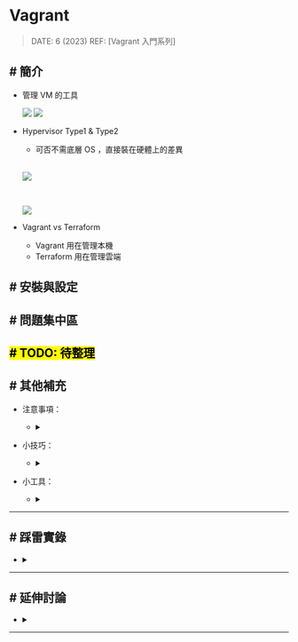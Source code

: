 ##### <!-- 收起 -->

<style> 
.imgBox{
  display: flex; 
  flex-direction: column; 
  margin: 5%; 
  justify-content: center;
  border: 2px solid black;
}
</style>

<!------------  style  ------------>

<!----------- ref start ----------->

[Vagrant入門系列]: https://youtu.be/4nK_S-mU6_o?list=PLfQqWeOCIH4B6YAEXMr6cx4AfnKNBLbZO

<!------------ ref end ------------>

# Vagrant

> DATE: 6 (2023)
> REF: [Vagrant 入門系列]

## # 簡介

- 管理 VM 的工具

  ![](https://i.imgur.com/cynfQpa.png)
  ![](https://i.imgur.com/5HFlrYo.png)

- Hypervisor Type1 & Type2

  - 可否不需底層 OS ，直接裝在硬體上的差異

  <br>

  ![](https://i.imgur.com/GpugaSn.png)

  <br>

  ![](https://i.imgur.com/KnwFUf9.jpg)

- Vagrant vs Terraform

  - Vagrant 用在管理本機
  - Terraform 用在管理雲端

## # 安裝與設定

## # 問題集中區

## <mark># TODO: 待整理</mark>

## # 其他補充

- 注意事項：

  - <details close>
    <summary></summary>

    </details>

- 小技巧：

  - <details close>
    <summary></summary>

    </details>

- 小工具：

  - <details close>
    <summary></summary>

    </details>

---

## # 踩雷實錄

- <details close>
  <summary></summary>

  </details>

---

## # 延伸討論

- <details close>
  <summary></summary>

  </details>

---
